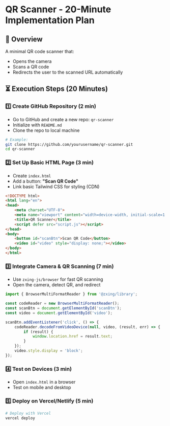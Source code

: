 # QR Scanner - 20-Minute Implementation Plan

## 📌 Overview
A minimal QR code scanner that:
- Opens the camera
- Scans a QR code
- Redirects the user to the scanned URL automatically

## ⏳ Execution Steps (20 Minutes)

### **1️⃣ Create GitHub Repository (2 min)**
- Go to GitHub and create a new repo: `qr-scanner`
- Initialize with `README.md`
- Clone the repo to local machine

```sh
# Example:
git clone https://github.com/yourusername/qr-scanner.git
cd qr-scanner
```

### **2️⃣ Set Up Basic HTML Page (3 min)**
- Create `index.html`
- Add a button: **"Scan QR Code"**
- Link basic Tailwind CSS for styling (CDN)

```html
<!DOCTYPE html>
<html lang="en">
<head>
    <meta charset="UTF-8">
    <meta name="viewport" content="width=device-width, initial-scale=1.0">
    <title>QR Scanner</title>
    <script defer src="script.js"></script>
</head>
<body>
    <button id="scanBtn">Scan QR Code</button>
    <video id="video" style="display: none;"></video>
</body>
</html>
```

### **3️⃣ Integrate Camera & QR Scanning (7 min)**
- Use `zxing-js/browser` for fast QR scanning
- Open the camera, detect QR, and redirect

```js
import { BrowserMultiFormatReader } from '@zxing/library';

const codeReader = new BrowserMultiFormatReader();
const scanBtn = document.getElementById('scanBtn');
const video = document.getElementById('video');

scanBtn.addEventListener('click', () => {
    codeReader.decodeFromVideoDevice(null, video, (result, err) => {
        if (result) {
            window.location.href = result.text;
        }
    });
    video.style.display = 'block';
});
```

### **4️⃣ Test on Devices (3 min)**
- Open `index.html` in a browser
- Test on mobile and desktop

### **5️⃣ Deploy on Vercel/Netlify (5 min)**
```sh
# Deploy with Vercel
vercel deploy
